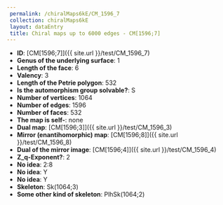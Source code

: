 ```yaml
--- 
 permalink: /chiralMaps6kE/CM_1596_7 
 collection: chiralMaps6kE
 layout: dataEntry
 title: Chiral maps up to 6000 edges - CM[1596;7]
---
```


- **ID**: [CM[1596;7]]({{ site.url }}/test/CM_1596_7)
- **Genus of the underlying surface**: 1
- **Length of the face**: 6
- **Valency**: 3
- **Length of the Petrie polygon**: 532
- **Is the automorphism group solvable?**: S
- **Number of vertices**: 1064
- **Number of edges**: 1596
- **Number of faces**: 532
- **The map is self-**: none
- **Dual map**: [CM[1596;3]]({{ site.url }}/test/CM_1596_3)
- **Mirror (enantihomorphic) map**: [CM[1596;8]]({{ site.url }}/test/CM_1596_8)
- **Dual of the mirror image**: [CM[1596;4]]({{ site.url }}/test/CM_1596_4)
- **Z_q-Exponent?**: 2
- **No idea**:  2:8
- **No idea**: Y
- **No idea**: Y
- **Skeleton**: Sk(1064;3)
- **Some other kind of skeleton**: PlhSk(1064;2)

